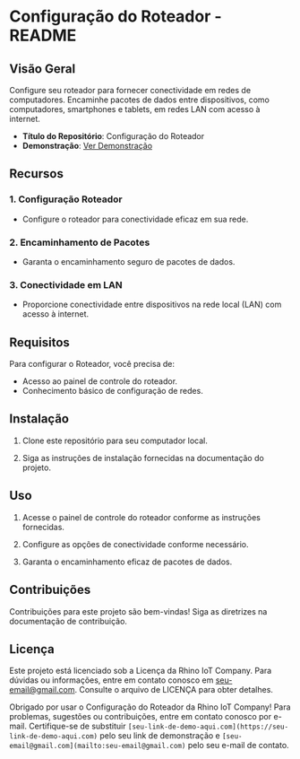 # Configuração do Roteador - README

## Visão Geral

Configure seu roteador para fornecer conectividade em redes de computadores. Encaminhe pacotes de dados entre dispositivos, como computadores, smartphones e tablets, em redes LAN com acesso à internet.

- **Título do Repositório**: Configuração do Roteador
- **Demonstração**: [Ver Demonstração](https://youtu.be/jeeuhWhTts8)

## Recursos

### 1. Configuração Roteador
- Configure o roteador para conectividade eficaz em sua rede.
  
### 2. Encaminhamento de Pacotes
- Garanta o encaminhamento seguro de pacotes de dados.

### 3. Conectividade em LAN
- Proporcione conectividade entre dispositivos na rede local (LAN) com acesso à internet.

## Requisitos

Para configurar o Roteador, você precisa de:

- Acesso ao painel de controle do roteador.
- Conhecimento básico de configuração de redes.

## Instalação

1. Clone este repositório para seu computador local.

2. Siga as instruções de instalação fornecidas na documentação do projeto.

## Uso

1. Acesse o painel de controle do roteador conforme as instruções fornecidas.

2. Configure as opções de conectividade conforme necessário.

3. Garanta o encaminhamento eficaz de pacotes de dados.

## Contribuições

Contribuições para este projeto são bem-vindas! Siga as diretrizes na documentação de contribuição.

## Licença

Este projeto está licenciado sob a Licença da Rhino IoT Company. Para dúvidas ou informações, entre em contato conosco em [seu-email@gmail.com](mailto:seu-email@gmail.com). Consulte o arquivo de LICENÇA para obter detalhes.

Obrigado por usar o Configuração do Roteador da Rhino IoT Company! Para problemas, sugestões ou contribuições, entre em contato conosco por e-mail. Certifique-se de substituir `[seu-link-de-demo-aqui.com](https://seu-link-de-demo-aqui.com)` pelo seu link de demonstração e `[seu-email@gmail.com](mailto:seu-email@gmail.com)` pelo seu e-mail de contato.
